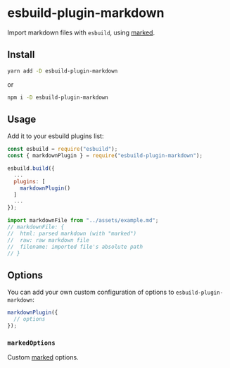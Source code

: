 # esbuild-plugin-markdown

Import markdown files with `esbuild`, using [marked](https://github.com/markedjs/marked).

## Install

```sh
yarn add -D esbuild-plugin-markdown
```

or

```sh
npm i -D esbuild-plugin-markdown
```

## Usage

Add it to your esbuild plugins list:

```js
const esbuild = require("esbuild");
const { markdownPlugin } = require("esbuild-plugin-markdown");

esbuild.build({
  ...
  plugins: [
    markdownPlugin()
  ]
  ...
});
```

```ts
import markdownFile from "../assets/example.md";
// markdownFile: {
//  html: parsed markdown (with "marked")
//  raw: raw markdown file
//  filename: imported file's absolute path
// }
```

## Options

You can add your own custom configuration of options to `esbuild-plugin-markdown`:

```js
markdownPlugin({
  // options
});
```

### `markedOptions`

Custom [marked](https://github.com/markedjs/marked) options.
